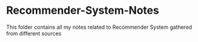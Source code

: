 # Recommender-System-Notes

This folder contains all my notes related to Recommender System gathered from different sources
